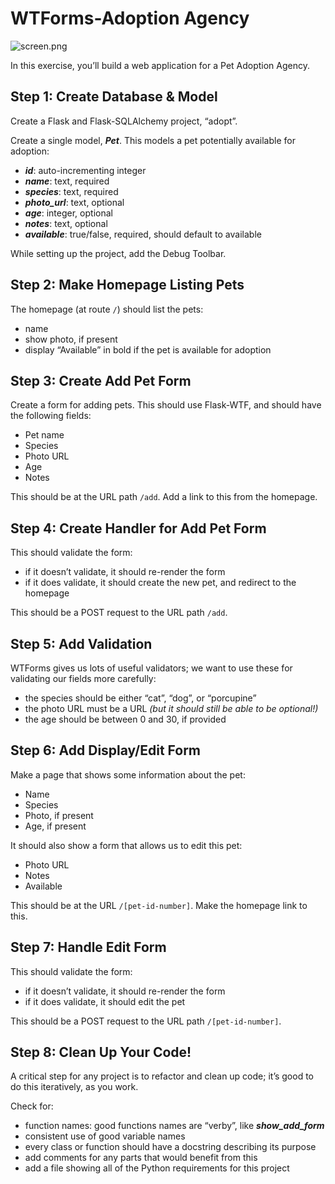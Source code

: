 # WTForms-Adoption Agency

![screen.png](https://s3-us-west-2.amazonaws.com/secure.notion-static.com/1f957f26-f565-4f30-89f5-c6d34013e767/screen.png)

In this exercise, you’ll build a web application for a Pet Adoption Agency.

## **Step 1: Create Database & Model**

Create a Flask and Flask-SQLAlchemy project, “adopt”.

Create a single model, ***Pet***. This models a pet potentially available for adoption:

- ***id***: auto-incrementing integer
- ***name***: text, required
- ***species***: text, required
- ***photo_url***: text, optional
- ***age***: integer, optional
- ***notes***: text, optional
- ***available***: true/false, required, should default to available

While setting up the project, add the Debug Toolbar.

## **Step 2: Make Homepage Listing Pets**

The homepage (at route `/`) should list the pets:

- name
- show photo, if present
- display “Available” in bold if the pet is available for adoption

## **Step 3: Create Add Pet Form**

Create a form for adding pets. This should use Flask-WTF, and should have the following fields:

- Pet name
- Species
- Photo URL
- Age
- Notes

This should be at the URL path `/add`. Add a link to this from the homepage.

## **Step 4: Create Handler for Add Pet Form**

This should validate the form:

- if it doesn’t validate, it should re-render the form
- if it does validate, it should create the new pet, and redirect to the homepage

This should be a POST request to the URL path `/add`.

## **Step 5: Add Validation**

WTForms gives us lots of useful validators; we want to use these for validating our fields more carefully:

- the species should be either “cat”, “dog”, or “porcupine”
- the photo URL must be a URL *(but it should still be able to be optional!)*
- the age should be between 0 and 30, if provided

## **Step 6: Add Display/Edit Form**

Make a page that shows some information about the pet:

- Name
- Species
- Photo, if present
- Age, if present

It should also show a form that allows us to edit this pet:

- Photo URL
- Notes
- Available

This should be at the URL `/[pet-id-number]`. Make the homepage link to this.

## **Step 7: Handle Edit Form**

This should validate the form:

- if it doesn’t validate, it should re-render the form
- if it does validate, it should edit the pet

This should be a POST request to the URL path `/[pet-id-number]`.

## **Step 8: Clean Up Your Code!**

A critical step for any project is to refactor and clean up code; it’s good to do this iteratively, as you work.

Check for:

- function names: good functions names are “verby”, like ***show_add_form***
- consistent use of good variable names
- every class or function should have a docstring describing its purpose
- add comments for any parts that would benefit from this
- add a file showing all of the Python requirements for this project
